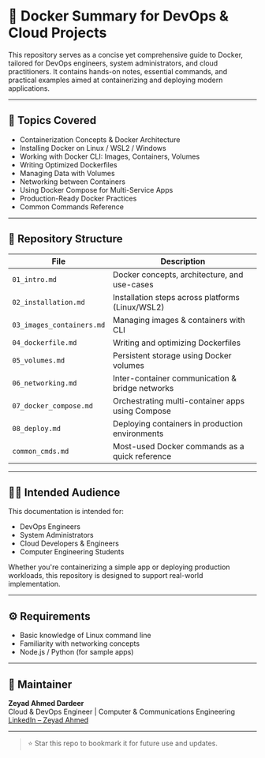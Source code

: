 # 🐳 Docker Summary for DevOps & Cloud Projects

This repository serves as a concise yet comprehensive guide to Docker, tailored for DevOps engineers, system administrators, and cloud practitioners. It contains hands-on notes, essential commands, and practical examples aimed at containerizing and deploying modern applications.

---

## 📘 Topics Covered

- Containerization Concepts & Docker Architecture
- Installing Docker on Linux / WSL2 / Windows
- Working with Docker CLI: Images, Containers, Volumes
- Writing Optimized Dockerfiles
- Managing Data with Volumes
- Networking between Containers
- Using Docker Compose for Multi-Service Apps
- Production-Ready Docker Practices
- Common Commands Reference

---

## 📁 Repository Structure

| File                        | Description                                         |
|-----------------------------|-----------------------------------------------------|
| `01_intro.md`              | Docker concepts, architecture, and use-cases        |
| `02_installation.md`       | Installation steps across platforms (Linux/WSL2)    |
| `03_images_containers.md`  | Managing images & containers with CLI               |
| `04_dockerfile.md`         | Writing and optimizing Dockerfiles                  |
| `05_volumes.md`            | Persistent storage using Docker volumes             |
| `06_networking.md`         | Inter-container communication & bridge networks     |
| `07_docker_compose.md`     | Orchestrating multi-container apps using Compose    |
| `08_deploy.md`             | Deploying containers in production environments     |
| `common_cmds.md`           | Most-used Docker commands as a quick reference      |

---

## 🧑‍💻 Intended Audience

This documentation is intended for:

- DevOps Engineers
- System Administrators
- Cloud Developers & Engineers
- Computer Engineering Students

Whether you're containerizing a simple app or deploying production workloads, this repository is designed to support real-world implementation.

---

## ⚙️ Requirements

- Basic knowledge of Linux command line
- Familiarity with networking concepts
- Node.js / Python (for sample apps)

---

## 📌 Maintainer

**Zeyad Ahmed Dardeer**  
Cloud & DevOps Engineer | Computer & Communications Engineering  
[LinkedIn – Zeyad Ahmed]([https://www.linkedin.com/in/zeyad-ahmed-5a9639356](https://www.linkedin.com/in/zeyad-ahmed-%F0%9F%87%B5%F0%9F%87%B8%E2%98%81%EF%B8%8F-5a9639356/))

---

> ⭐ Star this repo to bookmark it for future use and updates.
